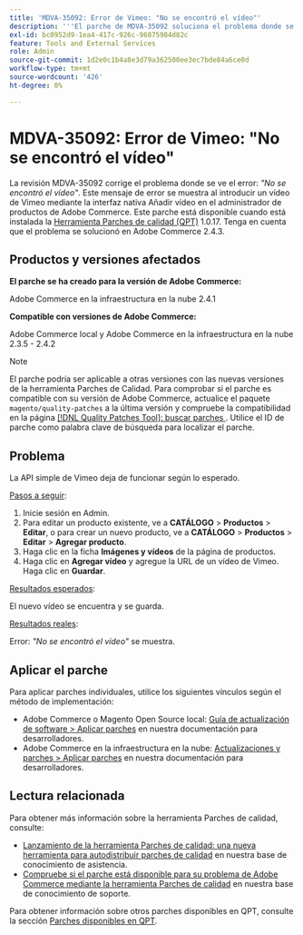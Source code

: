 ```yaml
---
title: 'MDVA-35092: Error de Vimeo: "No se encontró el vídeo"'
description: '''El parche de MDVA-35092 soluciona el problema donde se ve el error: *"No se encontró el vídeo"*. Este mensaje de error se muestra al introducir un vídeo de Vimeo mediante la interfaz nativa Añadir vídeo en el administrador de productos de Adobe Commerce. Este parche está disponible cuando está instalada la [Quality Patches Tool (QPT)](/help/announcements/adobe-commerce-announcements/magento-quality-patches-released-new-tool-to-self-serve-quality-patches.md) 1.0.17. Tenga en cuenta que el problema se solucionó en Adobe Commerce 2.4.3."'
exl-id: bc0952d9-1ea4-417c-926c-96875984d82c
feature: Tools and External Services
role: Admin
source-git-commit: 1d2e0c1b4a8e3d79a362500ee3ec7bde84a6ce0d
workflow-type: tm+mt
source-wordcount: '426'
ht-degree: 0%

---
```


# MDVA-35092: Error de Vimeo: &quot;No se encontró el vídeo&quot;

La revisión MDVA-35092 corrige el problema donde se ve el error: *&quot;No se encontró el vídeo&quot;*. Este mensaje de error se muestra al introducir un vídeo de Vimeo mediante la interfaz nativa Añadir vídeo en el administrador de productos de Adobe Commerce. Este parche está disponible cuando está instalada la [Herramienta Parches de calidad (QPT)](/help/announcements/adobe-commerce-announcements/magento-quality-patches-released-new-tool-to-self-serve-quality-patches.md) 1.0.17. Tenga en cuenta que el problema se solucionó en Adobe Commerce 2.4.3.

## Productos y versiones afectados

**El parche se ha creado para la versión de Adobe Commerce:**

Adobe Commerce en la infraestructura en la nube 2.4.1

**Compatible con versiones de Adobe Commerce:**

Adobe Commerce local y Adobe Commerce en la infraestructura en la nube 2.3.5 - 2.4.2

>[!NOTE]
>
>El parche podría ser aplicable a otras versiones con las nuevas versiones de la herramienta Parches de Calidad. Para comprobar si el parche es compatible con su versión de Adobe Commerce, actualice el paquete `magento/quality-patches` a la última versión y compruebe la compatibilidad en la página [[!DNL Quality Patches Tool]: buscar parches ](https://devdocs.magento.com/quality-patches/tool.html#patch-grid). Utilice el ID de parche como palabra clave de búsqueda para localizar el parche.

## Problema

La API simple de Vimeo deja de funcionar según lo esperado.

<u>Pasos a seguir</u>:

1. Inicie sesión en Admin.
1. Para editar un producto existente, ve a **CATÁLOGO** > **Productos** > **Editar**, o para crear un nuevo producto, ve a **CATÁLOGO** > **Productos** > **Editar** > **Agregar producto**.
1. Haga clic en la ficha **Imágenes y vídeos** de la página de productos.
1. Haga clic en **Agregar vídeo** y agregue la URL de un vídeo de Vimeo. Haga clic en **Guardar**.

<u>Resultados esperados</u>:

El nuevo vídeo se encuentra y se guarda.

<u>Resultados reales</u>:

Error: *&quot;No se encontró el vídeo&quot;* se muestra.

## Aplicar el parche

Para aplicar parches individuales, utilice los siguientes vínculos según el método de implementación:

* Adobe Commerce o Magento Open Source local: [Guía de actualización de software > Aplicar parches](https://devdocs.magento.com/guides/v2.4/comp-mgr/patching/mqp.html) en nuestra documentación para desarrolladores.
* Adobe Commerce en la infraestructura en la nube: [Actualizaciones y parches > Aplicar parches](https://devdocs.magento.com/cloud/project/project-patch.html) en nuestra documentación para desarrolladores.

## Lectura relacionada

Para obtener más información sobre la herramienta Parches de calidad, consulte:

* [Lanzamiento de la herramienta Parches de calidad: una nueva herramienta para autodistribuir parches de calidad](/help/announcements/adobe-commerce-announcements/magento-quality-patches-released-new-tool-to-self-serve-quality-patches.md) en nuestra base de conocimiento de asistencia.
* [Compruebe si el parche está disponible para su problema de Adobe Commerce mediante la herramienta Parches de calidad](/help/support-tools/patches-available-in-qpt-tool/check-patch-for-magento-issue-with-magento-quality-patches.md) en nuestra base de conocimiento de soporte.

Para obtener información sobre otros parches disponibles en QPT, consulte la sección [Parches disponibles en QPT](https://support.magento.com/hc/en-us/sections/360010506631-Patches-available-in-QPT-tool-).
